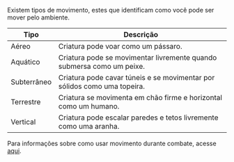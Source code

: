 Existem tipos de movimento, estes que identificam como você pode ser mover pelo ambiente.

| Tipo        | Descrição                                                                |
| ----------- | ------------------------------------------------------------------------ |
| Aéreo       | Criatura pode voar como um pássaro.                                      |
| Aquático    | Criatura pode se movimentar livremente quando submersa como um peixe.    |
| Subterrâneo | Criatura pode cavar túneis e se movimentar por sólidos como uma topeira. |
| Terrestre   | Criatura se movimenta em chão firme e horizontal como um humano.         |
| Vertical    | Criatura pode escalar paredes e tetos livremente como uma aranha.        |

Para informações sobre como usar movimento durante combate, acesse [aqui](../combat/moves.md#movimento).